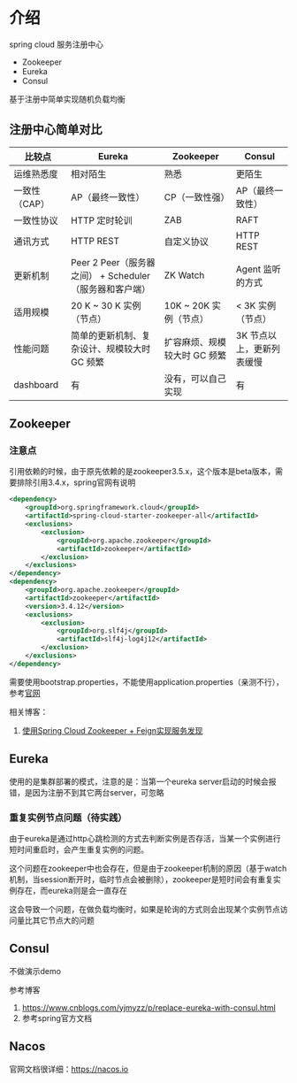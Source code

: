 # 介绍

spring cloud 服务注册中心
* Zookeeper
* Eureka
* Consul

基于注册中简单实现随机负载均衡

## 注册中心简单对比
| 比较点        | Eureka                                                  | Zookeeper                    | Consul                    |
| ------------- | ------------------------------------------------------- | ---------------------------- | ------------------------- |
| 运维熟悉度    | 相对陌生                                                | 熟悉                         | 更陌生                    |
| 一致性（CAP） | AP（最终一致性）                                        | CP（一致性强）               | AP（最终一致性）          |
| 一致性协议    | HTTP 定时轮训                                           | ZAB                          | RAFT                      |
| 通讯方式      | HTTP REST                                               | 自定义协议                   | HTTP REST                 |
| 更新机制      | Peer 2 Peer（服务器之间） + Scheduler（服务器和客户端） | ZK Watch                     | Agent 监听的方式          |
| 适用规模      | 20 K ~ 30 K 实例（节点）                                | 10K ~ 20K 实例（节点）       | < 3K 实例（节点）         |
| 性能问题      | 简单的更新机制、复杂设计、规模较大时 GC 频繁            | 扩容麻烦、规模较大时 GC 频繁 | 3K 节点以上，更新列表缓慢 |
| dashboard | 有 | 没有，可以自己实现 | 有 |

## Zookeeper
### 注意点
引用依赖的时候，由于原先依赖的是zookeeper3.5.x，这个版本是beta版本，需要排除引用3.4.x，spring官网有说明
```xml
<dependency>
    <groupId>org.springframework.cloud</groupId>
    <artifactId>spring-cloud-starter-zookeeper-all</artifactId>
    <exclusions>
        <exclusion>
            <groupId>org.apache.zookeeper</groupId>
            <artifactId>zookeeper</artifactId>
        </exclusion>
    </exclusions>
</dependency>
<dependency>
    <groupId>org.apache.zookeeper</groupId>
    <artifactId>zookeeper</artifactId>
    <version>3.4.12</version>
    <exclusions>
        <exclusion>
            <groupId>org.slf4j</groupId>
            <artifactId>slf4j-log4j12</artifactId>
        </exclusion>
    </exclusions>
</dependency>
```

需要使用bootstrap.properties，不能使用application.properties（亲测不行），参考[官网](https://cloud.spring.io/spring-cloud-zookeeper/single/spring-cloud-zookeeper.html)

相关博客：
1. [使用Spring Cloud Zookeeper + Feign实现服务发现](https://www.cnblogs.com/karascanvas/p/7521942.html)

## Eureka
使用的是集群部署的模式，注意的是：当第一个eureka server启动的时候会报错，是因为注册不到其它两台server，可忽略

### 重复实例节点问题（待实践）

由于eureka是通过http心跳检测的方式去判断实例是否存活，当某一个实例进行短时间重启时，会产生重复实例的问题。

这个问题在zookeeper中也会存在，但是由于zookeeper机制的原因（基于watch机制，当session断开时，临时节点会被删除），zookeeper是短时间会有重复实例存在，而eureka则是会一直存在

这会导致一个问题，在做负载均衡时，如果是轮询的方式则会出现某个实例节点访问量比其它节点大的问题

## Consul
不做演示demo

参考博客
1. https://www.cnblogs.com/yjmyzz/p/replace-eureka-with-consul.html
1. 参考spring官方文档

## Nacos
官网文档很详细：https://nacos.io